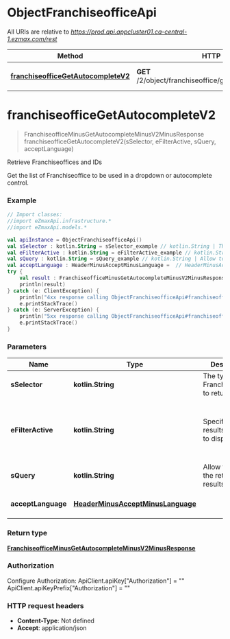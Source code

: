 # ObjectFranchiseofficeApi

All URIs are relative to *https://prod.api.appcluster01.ca-central-1.ezmax.com/rest*

Method | HTTP request | Description
------------- | ------------- | -------------
[**franchiseofficeGetAutocompleteV2**](ObjectFranchiseofficeApi.md#franchiseofficeGetAutocompleteV2) | **GET** /2/object/franchiseoffice/getAutocomplete/{sSelector} | Retrieve Franchiseoffices and IDs


<a id="franchiseofficeGetAutocompleteV2"></a>
# **franchiseofficeGetAutocompleteV2**
> FranchiseofficeMinusGetAutocompleteMinusV2MinusResponse franchiseofficeGetAutocompleteV2(sSelector, eFilterActive, sQuery, acceptLanguage)

Retrieve Franchiseoffices and IDs

Get the list of Franchiseoffice to be used in a dropdown or autocomplete control.

### Example
```kotlin
// Import classes:
//import eZmaxApi.infrastructure.*
//import eZmaxApi.models.*

val apiInstance = ObjectFranchiseofficeApi()
val sSelector : kotlin.String = sSelector_example // kotlin.String | The type of Franchiseoffices to return
val eFilterActive : kotlin.String = eFilterActive_example // kotlin.String | Specify which results we want to display.
val sQuery : kotlin.String = sQuery_example // kotlin.String | Allow to filter the returned results
val acceptLanguage : HeaderMinusAcceptMinusLanguage =  // HeaderMinusAcceptMinusLanguage | 
try {
    val result : FranchiseofficeMinusGetAutocompleteMinusV2MinusResponse = apiInstance.franchiseofficeGetAutocompleteV2(sSelector, eFilterActive, sQuery, acceptLanguage)
    println(result)
} catch (e: ClientException) {
    println("4xx response calling ObjectFranchiseofficeApi#franchiseofficeGetAutocompleteV2")
    e.printStackTrace()
} catch (e: ServerException) {
    println("5xx response calling ObjectFranchiseofficeApi#franchiseofficeGetAutocompleteV2")
    e.printStackTrace()
}
```

### Parameters

Name | Type | Description  | Notes
------------- | ------------- | ------------- | -------------
 **sSelector** | **kotlin.String**| The type of Franchiseoffices to return | [enum: All]
 **eFilterActive** | **kotlin.String**| Specify which results we want to display. | [optional] [default to Active] [enum: All, Active, Inactive]
 **sQuery** | **kotlin.String**| Allow to filter the returned results | [optional]
 **acceptLanguage** | [**HeaderMinusAcceptMinusLanguage**](.md)|  | [optional] [enum: *, en, fr]

### Return type

[**FranchiseofficeMinusGetAutocompleteMinusV2MinusResponse**](FranchiseofficeMinusGetAutocompleteMinusV2MinusResponse.md)

### Authorization


Configure Authorization:
    ApiClient.apiKey["Authorization"] = ""
    ApiClient.apiKeyPrefix["Authorization"] = ""

### HTTP request headers

 - **Content-Type**: Not defined
 - **Accept**: application/json

